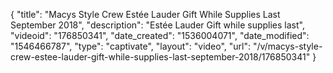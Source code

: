 {
    "title": "Macys Style Crew Estée Lauder Gift While Supplies Last September 2018",
    "description": "Estée Lauder Gift while supplies last",
    "videoid": "176850341",
    "date_created": "1536004071",
    "date_modified": "1546466787",
    "type": "captivate",
    "layout": "video",
    "url": "\/v\/macys-style-crew-estee-lauder-gift-while-supplies-last-september-2018\/176850341"
}